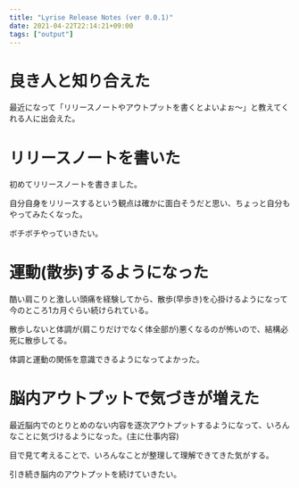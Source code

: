 ```yaml
---
title: "Lyrise Release Notes (ver 0.0.1)"
date: 2021-04-22T22:14:21+09:00
tags: ["output"]
---
```


# 良き人と知り合えた

最近になって「リリースノートやアウトプットを書くとよいよぉ～」と教えてくれる人に出会えた。

# リリースノートを書いた

初めてリリースノートを書きました。

自分自身をリリースするという観点は確かに面白そうだと思い、ちょっと自分もやってみたくなった。

ボチボチやっていきたい。

# 運動(散歩)するようになった

酷い肩こりと激しい頭痛を経験してから、散歩(早歩き)を心掛けるようになって今のところ1カ月ぐらい続けられている。

散歩しないと体調が(肩こりだけでなく体全部が)悪くなるのが怖いので、結構必死に散歩してる。

体調と運動の関係を意識できるようになってよかった。

# 脳内アウトプットで気づきが増えた

最近脳内でのとりとめのない内容を逐次アウトプットするようになって、いろんなことに気づけるようになった。(主に仕事内容)

目で見て考えることで、いろんなことが整理して理解できてきた気がする。

引き続き脳内のアウトプットを続けていきたい。
